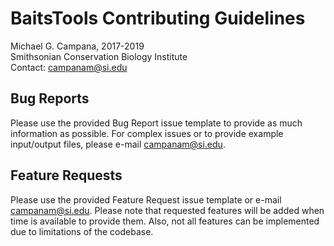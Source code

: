 # BaitsTools Contributing Guidelines  
Michael G. Campana, 2017-2019  
Smithsonian Conservation Biology Institute  
Contact: campanam@si.edu  

## Bug Reports  
Please use the provided Bug Report issue template to provide as much information as possible. For complex issues or to provide example input/output files, please e-mail <campanam@si.edu>.  

## Feature Requests  
Please use the provided Feature Request issue template or e-mail <campanam@si.edu>. Please note that requested features will be added when time is available to provide them. Also, not all features can be implemented due to limitations of the codebase.  
